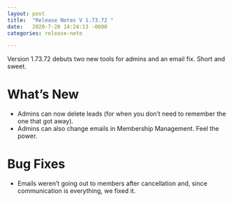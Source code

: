 ```yaml
---
layout: post
title:  "Release Notes V 1.73.72 "
date:   2020-7-28 14:24:13 -0600
categories: release-note

---
```

Version 1.73.72 debuts two new tools for admins and an email fix. Short and sweet. 


# What’s New
- Admins can now delete leads (for when you don’t need to remember the one that got away).
- Admins can also change emails in Membership Management. Feel the power. 


# Bug Fixes
- Emails weren’t going out to members after cancellation and, since communication is everything, we fixed it.  